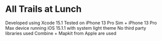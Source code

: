 #  All Trails at Lunch

 Developed using Xcode 15.1 
 Tested on iPhone 13 Pro Sim + iPhone 13 Pro Max device running iOS 15.1.1 with system light theme
 No third party libraries used
 Combine + Mapkit from Apple are used
